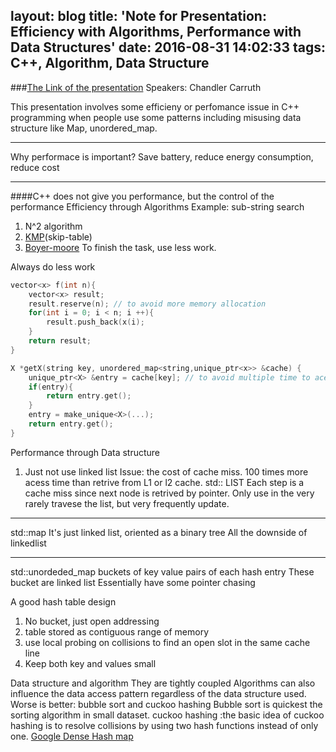 layout: blog
title: 'Note for Presentation: Efficiency with Algorithms, Performance with Data Structures'
date: 2016-08-31 14:02:33
tags: C++, Algorithm, Data Structure
---

###[The Link of the presentation](https://channel9.msdn.com/Events/CPP/C-PP-Con-2014/Efficiency-with-Algorithms-Performance-with-Data-Structures)
Speakers: Chandler Carruth

This presentation involves some efficieny or perfomance issue in C++ programming when people use some patterns including misusing data structure like Map, unordered_map. 

---
Why performace is important?
Save battery, reduce energy consumption, reduce cost

---
####C++ does not give you performance, but the control of the performance
Efficiency through Algorithms
Example: sub-string search

1. N^2 algorithm
2. [KMP](https://en.wikipedia.org/wiki/Knuth%E2%80%93Morris%E2%80%93Pratt_algorithm)(skip-table)
3. [Boyer-moore](https://en.wikipedia.org/wiki/Boyer%E2%80%93Moore_string_search_algorithm) 
To finish the task, use less work.

Always do less work

``` c++
vector<x> f(int n){
	vector<x> result;
	result.reserve(n); // to avoid more memory allocation
	for(int i = 0; i < n; i ++){
		result.push_back(x(i);
	}
	return result;
}
```
``` c++
X *getX(string key, unordered_map<string,unique_ptr<x>> &cache) {
	unique_ptr<X> &entry = cache[key]; // to avoid multiple time to acess the hash table
	if(entry){
		return entry.get();
	}
	entry = make_unique<X>(...);
	return entry.get();
}
```
Performance through Data structure
1. Just not use linked list
Issue: the cost of cache miss. 100 times more acess time than retrive from L1 or l2 cache.
std:: LIST 
Each step is a cache miss since next node is retrived by pointer.
Only use in the very rarely travese the list, but very frequently update.

---
std::map 
It's just linked list, oriented as a binary tree
All the downside of linkedlist

---
std::unordeded_map
buckets of key value pairs of each hash entry
These bucket are linked list
Essentially have some pointer chasing

A good hash table design

1.	No bucket, just open addressing
2. table stored as contiguous range of memory
3. use local probing on collisions to find an open slot in the same cache line
4. Keep both key and values small 

Data structure and algorithm
They are tightly coupled
Algorithms can also influence the data access pattern regardless of the data structure used.
Worse is better: bubble sort and cuckoo hashing
Bubble sort is quickest the sorting algorithm in small dataset.
cuckoo hashing :the basic idea of cuckoo hashing is to resolve collisions by using two hash functions instead of only one.
[Google Dense Hash map](http://goog-sparsehash.sourceforge.net/doc/dense_hash_map.html)
